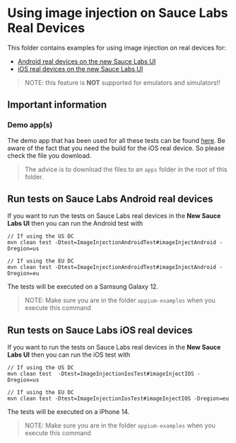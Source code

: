 # Using image injection on Sauce Labs Real Devices
This folder contains examples for using image injection on real devices for:

- [Android real devices on the new Sauce Labs UI](#run-tests-on-sauce-labs-android-real-devices)
- [iOS real devices on the new Sauce Labs UI](#run-tests-on-sauce-labs-ios-real-devices)

> NOTE: this feature is **NOT** supported for emulators and simulators!!

## Important information

### Demo app(s)
The demo app that has been used for all these tests can be found [here](https://github.com/saucelabs/my-demo-app-rn/releases).
Be aware of the fact that you need the build for the iOS real device. So please check the file you download.

> The advice is to download the files to an `apps` folder in the root of this folder.

## Run tests on Sauce Labs Android real devices
If you want to run the tests on Sauce Labs real devices in the **New Sauce Labs UI** then you can run the Android test with

    // If using the US DC
    mvn clean test -Dtest=ImageInjectionAndroidTest#imageInjectAndroid -Dregion=us
    
    // If using the EU DC
    mvn clean test -Dtest=ImageInjectionAndroidTest#imageInjectAndroid -Dregion=eu
    
The tests will be executed on a Samsung Galaxy 12.

> NOTE: Make sure you are in the folder `appium-examples` when you execute this command

## Run tests on Sauce Labs iOS real devices
If you want to run the tests on Sauce Labs real devices in the **New Sauce Labs UI** then you can run the iOS test with

    // If using the US DC
    mvn clean test  -Dtest=ImageInjectionIosTest#imageInjectIOS -Dregion=us
    
    // If using the EU DC
    mvn clean test -Dtest=ImageInjectionIosTest#imageInjectIOS -Dregion=eu
    
The tests will be executed on a iPhone 14.
> NOTE: Make sure you are in the folder `appium-examples` when you execute this command
